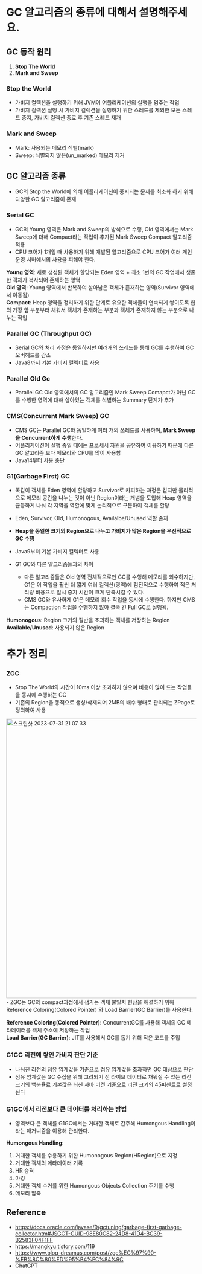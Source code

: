 # GC 알고리즘의 종류에 대해서 설명해주세요.


## GC 동작 원리

1. **Stop The World**
2. **Mark and Sweep**

### Stop the World
- 가비지 컬렉션을 실행하기 위해 JVM이 어플리케이션의 실행을 멈추는 작업
- 가비지 컬렉션 실행 시 가비지 컬렉션을 실행하기 위한 스레드를 제외한 모든 스레드 중지,
가비지 컬렉션 종료 후 기존 스레드 재개

### Mark and Sweep
- Mark: 사용되는 메모리 식별(mark)
- Sweep: 식별되지 않은(un_marked) 메모리 제거

## GC 알고리즘 종류
- GC의 Stop the World에 의해 어플리케이션이 중지되는 문제를 최소화 하기 위해 다양한
GC 알고리즘이 존재

### Serial GC
- GC의 Young 영역은 Mark and Sweep의 방식으로 수행, Old 영역에서는 Mark Sweep에 더해 Compact라는
작업이 추가된 Mark Sweep Compact 알고리즘 적용
- CPU 코어가 1개일 때 사용하기 위해 개발된 알고리즘으로 CPU 코어가 여러 개인 운영 서버에서의
사용을 피해야 한다.

**Young 영역**: 새로 생성된 객체가 할당되는 Eden 영역 + 최소 1번의 GC 작업에서 생존한 객체가
복사되어 존재하는 영역 <br>
**Old 영역**: Young 영역에서 반복하여 살아남은 객체가 존재하는 영역(Survivor 영역에서 이동됨) <br>
**Compact**: Heap 영역을 정리하기 위한 단계로 유요한 객체들이 연속되게 쌓이도록 힙의 가장 앞 부분부터
채워서 객체가 존재하는 부분과 객체가 존재하지 않는 부분으로 나누는 작업

### Parallel GC (Throughput GC)
- Serial GC와 처리 과정은 동일하지만 여러개의 쓰레드를 통해 GC를 수행하여 GC 오버헤드를 감소
- Java8까지 기본 가비지 컬렉터로 사용

### Parallel Old Gc
- Parallel GC Old 영역에서의 GC 알고리즘인 Mark Sweep Comapct가 아닌 GC를 수행한 영역에 대해
살아있는 객체를 식별하는 Summary 단계가 추가

### CMS(Concurrent Mark Sweep) GC
- CMS GC는 Parallel GC와 동일하게 여러 개의 쓰레드를 사용하며, **Mark Sweep을 Concurrent하게 수행**한다.
- 어플리케이션이 실행 중일 때에는 프로세서 자원을 공유하여 이용하기 때문에 다른 GC 알고리즘 보다
메모리와 CPU를 많이 사용함
- Java14부터 사용 중단

### G1(Garbage First) GC
- 똑같이 객체를 Eden 영역에 할당하고 Survivor로 카피하는 과정은 같지만 물리적으로 메모리 공간을 나누는 것이 아닌
Region이라는 개념을 도입해 Heap 영역을 균등하게 나눠 각 지역을 역할에 맞게 논리적으로 구분하여 객체를 할당
- Eden, Survivor, Old, Humonogous, Availalbe/Unused 역할 존재
- **Heap을 동일한 크기의 Region으로 나누고 가비지가 많은 Region을 우선적으로 GC 수행**
- Java9부터 기본 가비지 컬렉터로 사용 

- G1 GC와 다른 알고리즘들과의 차이
  - 다른 알고리즘들은 Old 영역 전체적으로만 GC를 수행해 메모리를 회수하지만, 
    G1은 이 작업을 훨씬 더 짧게 여러 컬렉션(영역)에 점진적으로 수행하여 적은 처리량
    비용으로 일시 중지 시간이 크게 단축시킬 수 있다.
  - CMS GC와 유사하게 G1은 메모리 회수 작업을 동시에 수행한다. 하지만 CMS는 Compaction 
    작업을 수행하지 않아 결국 긴 Full GC로 실행됨.

**Humonogous**: Region 크기의 절반을 초과하는 객체를 저장하는 Region <br>
**Available/Unused**: 사용되지 않은 Region


# 추가 정리

### ZGC
- Stop The World의 시간이 10ms 이상 초과하지 않으며 비용이 많이 드는 작업들을 동시에 수행하는 GC
- 기존의 Region을 동적으로 생성/삭제되며 2MB의 배수 형태로 관리되는 ZPage로 정의하여 사용
<img width="740" alt="스크린샷 2023-07-31 21 07 33" src="https://github.com/COW-edu/backend-cs-study/assets/106325839/3ba203ad-51d2-40f0-a1ed-c04618ccd948">
- ZGC는 GC의 compact과정에서 생기는 객체 불일치 현상을 해결하기 위해 Reference Coloring(Colored Pointer) 와
Load Barrier(GC Barrier)를 사용한다.

**Reference Coloring(Colored Pointer)**: ConcurrentGC를 사용해 객체의 GC 메타데이터를 객체 주소에 저장하는 작업 <br>
**Load Barrier(GC Barrier)**: JIT를 사용해서 GC를 돕기 위해 작은 코드를 주입

### G1GC 리전에 쌓인 가비지 판단 기준
- 나눠진 리전의 점유 임계값을 기준으로 점유 임계값을 초과하면 GC 대상으로 판단
- 점유 임계값은 GC 수집을 위해 고려되기 전 라이브 데이터로 채워질 수 있는 리전 크기의 백분율료 기본값은 최신 자바 버전 기준으로
리전 크기의 45퍼센트로 설정된다

### G1GC에서 리전보다 큰 데이터를 처리하는 방법
- 영역보다 큰 객체를 G1GC에서는 거대한 객체로 간주해 Humongous Handling이라는 매거니즘을 이용해 관리한다.

**Humongous Handling**:
1. 거대한 객체를 수용하기 위한 Humonogous Region(HRegion)으로 지정
2. 거대한 객체의 메타데이터 기록
3. HR 승격
3. 마킹
4. 거대한 객체 수거를 위한 Humongous Objects Collection 주기를 수행
5. 메모리 압축

## Reference
- https://docs.oracle.com/javase/9/gctuning/garbage-first-garbage-collector.htm#JSGCT-GUID-98E80C82-24D8-41D4-BC39-B2583F04F1FF
- https://mangkyu.tistory.com/119
- https://www.blog-dreamus.com/post/zgc%EC%97%90-%EB%8C%80%ED%95%B4%EC%84%9C
- ChatGPT
